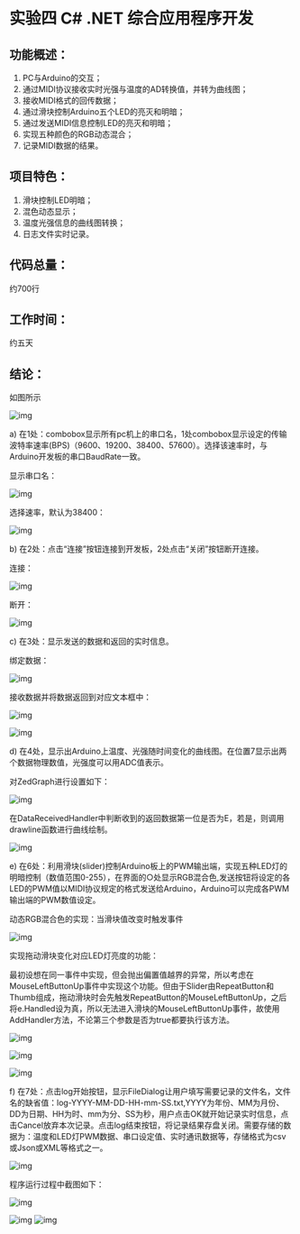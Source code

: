 # 实验四 C# .NET 综合应用程序开发

## 功能概述：

1. PC与Arduino的交互；
2. 通过MIDI协议接收实时光强与温度的AD转换值，并转为曲线图；
3. 接收MIDI格式的回传数据；
4. 通过滑块控制Arduino五个LED的亮灭和明暗；
5. 通过发送MIDI信息控制LED的亮灭和明暗；
6. 实现五种颜色的RGB动态混合；
7. 记录MIDI数据的结果。

## 项目特色：

1. 滑块控制LED明暗；
2. 混色动态显示；
3. 温度光强信息的曲线图转换；
4. 日志文件实时记录。

## 代码总量：

约700行

## 工作时间：

约五天

## 结论：

如图所示

![img](实验4/1.JPG)

a)     在1处：combobox显示所有pc机上的串口名，1处combobox显示设定的传输波特率速率(BPS)（9600、19200、38400、57600）。选择该速率时，与Arduino开发板的串口BaudRate一致。

显示串口名：

![img](实验4/11.JPG)

选择速率，默认为38400：

![img](实验4/12.JPG)

b)      在2处：点击“连接”按钮连接到开发板，2处点击“关闭”按钮断开连接。

连接：

![img](实验4/13.JPG)

断开：

![img](实验4/14.JPG)

c)      在3处：显示发送的数据和返回的实时信息。

绑定数据：

![img](实验4/16.JPG)

接收数据并将数据返回到对应文本框中：

![img](实验4/15.JPG)

![img](实验4/18.JPG)

d)      在4处，显示出Arduino上温度、光强随时间变化的曲线图。在位置7显示出两个数据物理数值，光强度可以用ADC值表示。

对ZedGraph进行设置如下：

![img](实验4/20.JPG)

在DataReceivedHandler中判断收到的返回数据第一位是否为E，若是，则调用drawline函数进行曲线绘制。

![img](实验4/21.JPG)

e)      在6处：利用滑块(slider)控制Arduino板上的PWM输出端，实现五种LED灯的明暗控制（数值范围0-255），在界面的○处显示RGB混合色,发送按钮将设定的各LED的PWM值以MIDI协议规定的格式发送给Arduino，Arduino可以完成各PWM输出端的PWM数值设定。

动态RGB混合色的实现：当滑块值改变时触发事件

![img](实验4/22.JPG)

实现拖动滑块变化对应LED灯亮度的功能：

最初设想在同一事件中实现，但会抛出偏置值越界的异常，所以考虑在MouseLeftButtonUp事件中实现这个功能。但由于Slider由RepeatButton和Thumb组成，拖动滑块时会先触发RepeatButton的MouseLeftButtonUp，之后将e.Handled设为真，所以无法进入滑块的MouseLeftButtonUp事件，故使用AddHandler方法，不论第三个参数是否为true都要执行该方法。

![img](实验4/25.JPG)

![img](实验4/23.JPG)

![img](实验4/24.JPG)

f)       在7处：点击log开始按钮，显示FileDialog让用户填写需要记录的文件名，文件名的缺省值：log-YYYY-MM-DD-HH-mm-SS.txt,YYYY为年份、MM为月份、DD为日期、HH为时、mm为分、SS为秒，用户点击OK就开始记录实时信息，点击Cancel放弃本次记录。点击log结束按钮，将记录结果存盘关闭。需要存储的数据为：温度和LED灯PWM数据、串口设定值、实时通讯数据等，存储格式为csv或Json或XML等格式之一。

![img](实验4/26.JPG)



程序运行过程中截图如下：

![img](实验4/27.JPG)

![img](实验4/28.JPG)
![img](实验4/29.JPG)

 

